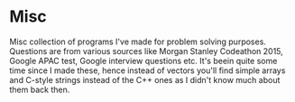 # Misc
Misc collection of programs I've made for problem solving purposes. Questions are from various sources like Morgan Stanley Codeathon 2015,
Google APAC test, Google interview questions etc.
It's beein quite some time since I made these, hence instead of vectors you'll find simple arrays and C-style strings instead of the
C++ ones as I didn't know much about them back then.
